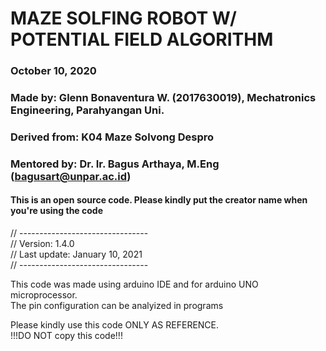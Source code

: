 # MAZE SOLFING ROBOT W/ POTENTIAL FIELD ALGORITHM
### October 10, 2020
### Made by: Glenn Bonaventura W. (2017630019), Mechatronics Engineering, Parahyangan Uni.
### Derived from: K04 Maze Solvong Despro
### Mentored by: Dr. Ir. Bagus Arthaya, M.Eng (bagusart@unpar.ac.id)
#### This is an open source code. Please kindly put the creator name when you're using the code

// --------------------------------  
// Version: 1.4.0  
// Last update: January 10, 2021  
// --------------------------------  

This code was made using arduino IDE and for arduino UNO microprocessor.  
The pin configuration can be analyized in programs   

Please kindly use this code ONLY AS REFERENCE.   
!!!DO NOT copy this code!!!  
